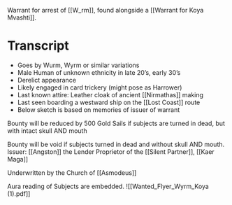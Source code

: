 Warrant for arrest of [[W_rm]], found alongside a [[Warrant for Koya Mvashti]].

# Transcript
- Goes by Wurm, Wyrm or similar variations
- Male Human of unknown ethnicity in late 20’s, early 30’s
- Derelict appearance
- Likely engaged in card trickery (might pose as Harrower)
- Last known attire: Leather cloak of ancient [[Nirmathas]] making
- Last seen boarding a westward ship on the [[Lost Coast]] route
- Below sketch is based on memories of issuer of warrant

Bounty will be reduced by 500 Gold Sails if subjects are turned in dead, but with intact skull AND mouth 

Bounty will be void if subjects turned in dead and without skull AND mouth. Issuer: [[Angston]] the Lender Proprietor of the [[Silent Partner]], [[Kaer Maga]]

Underwritten by the Church of [[Asmodeus]]

Aura reading of Subjects are embedded.
![[Wanted_Flyer_Wyrm_Koya (1).pdf]]

